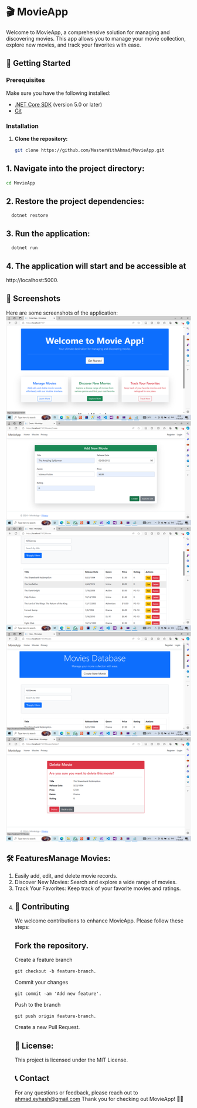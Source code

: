 # 🎬 MovieApp

Welcome to MovieApp, a comprehensive solution for managing and discovering movies. This app allows you to manage your movie collection, explore new movies, and track your favorites with ease.

## 🚀 Getting Started

### Prerequisites

Make sure you have the following installed:
- [.NET Core SDK](https://dotnet.microsoft.com/download) (version 5.0 or later)
- [Git](https://git-scm.com/)

### Installation

1. **Clone the repository:**

   ```bash
   git clone https://github.com/MasterWithAhmad/MovieApp.git
  ## 1. Navigate into the project directory:
  
  ```bash
cd MovieApp
```
  ## 2. Restore the project dependencies:
```
  dotnet restore
```

  ## 3. Run the application:
```
  dotnet run
  ```
  ## 4. The application will start and be accessible at
  
  http://localhost:5000.

  ## 📸 Screenshots
  Here are some screenshots of the application:
  ![Home Page](MovieApp/Screenshots/HomePage.png)
  ![AddMovie](MovieApp/Screenshots/AddMovie.png)
 ![Movie List](MovieApp/Screenshots/MovieList.png)
![Movies](MovieApp/Screenshots/Movies.png)
 ![Delete Movie](MovieApp/Screenshots/DeleteMovie.png)
 ## 🛠️ FeaturesManage Movies: 
1. Easily add, edit, and delete movie records.
2. Discover New Movies: Search and explore a wide range of movies.
3. Track Your Favorites: Keep track of your favorite movies and ratings.
4. ## 🤝 Contributing
   We welcome contributions to enhance MovieApp.
   Please follow these steps:
   ## Fork the repository.
   Create a feature branch
   ```
   git checkout -b feature-branch.
   ```
   Commit your changes
   ```
   git commit -am 'Add new feature'.
   ```
   Push to the branch
   ```
   git push origin feature-branch.
   ```
   Create a new Pull Request.
   ## 📜 License:
   This project is licensed under the MIT License.
   ## 📞 Contact
   For any questions or feedback, please reach out to ahmad.eyhash@gmail.com
   Thank you for checking out MovieApp! 🎥✨
